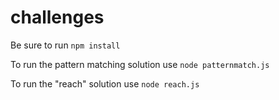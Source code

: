 # challenges
Be sure to run `npm install`

To run the pattern matching solution use `node patternmatch.js`

To run the "reach" solution use `node reach.js`
